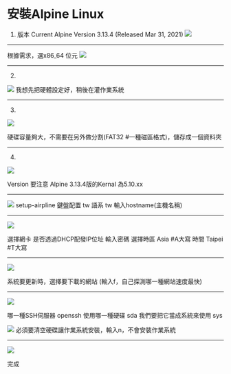 # 安裝Alpine Linux
1. 版本 Current Alpine Version 3.13.4 (Released Mar 31, 2021)
![](https://i.imgur.com/oTbrnXC.png)


---

根據需求，選x86_64 位元
![](https://i.imgur.com/nfX52vq.png)


---

2. 

![](https://i.imgur.com/ednYoyQ.png)
我想先把硬體設定好，稍後在灌作業系統


---

3.
![](https://i.imgur.com/LoViPua.png)


硬碟容量夠大，不需要在另外做分割(FAT32 #一種磁區格式)，儲存成一個資料夾


---

4. 
![](https://i.imgur.com/QHfNYhE.png)


Version 要注意
Alpine 3.13.4版的Kernal 為5.10.xx


---
![](https://i.imgur.com/GfNM0lp.png)
setup-airpline
鍵盤配置 tw
語系    tw
輸入hostname(主機名稱)


---

![](https://i.imgur.com/961s822.png)

選擇網卡
是否透過DHCP配發IP位址
輸入密碼
選擇時區  Asia #A大寫
時間     Taipei #T大寫

---

![](https://i.imgur.com/GVHwqr8.png)

系統要更新時，選擇要下載的網站
(輸入f，自己探測哪一種網站速度最快)


---
![](https://i.imgur.com/l9h7qNl.png)

哪一種SSH伺服器 openssh
使用哪一種硬碟   sda
我們要把它當成系統來使用 sys


![](https://i.imgur.com/2gAfscQ.png)
必須要清空硬碟讓作業系統安裝，輸入n，不會安裝作業系統


---
![](https://i.imgur.com/0CVFqCv.png)

完成



